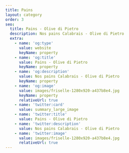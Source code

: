 ```yaml
---
title: Pains
layout: category
order: 3
seo:
  title: Pains - Olive di Pietro
  description: Nos pains Calabrais - Olive di Pietro
  extra:
    - name: 'og:type'
      value: website
      keyName: property
    - name: 'og:title'
      value: Pains - Olive di Pietro
      keyName: property
    - name: 'og:description'
      value: Nos pains Calabrais - Olive di Pietro
      keyName: property
    - name: 'og:image'
      value: images/friselle-1280x920-a437b8e4.jpg
      keyName: property
      relativeUrl: true
    - name: 'twitter:card'
      value: summary_large_image
    - name: 'twitter:title'
      value: Pains - Olive di Pietro
    - name: 'twitter:description'
      value: Nos pains Calabrais - Olive di Pietro
    - name: 'twitter:image'
      value: images/friselle-1280x920-a437b8e4.jpg
      relativeUrl: true
---
```

